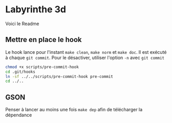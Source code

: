 # Labyrinthe 3d

Voici le Readme

## Mettre en place le hook

Le hook lance pour l'instant `make clean`, `make norm` et `make doc`. Il est exécuté à chaque `git commit`. Pour le désactiver, utiliser l'option `-n` avec `git commit`

```bash
chmod +x scripts/pre-commit-hook
cd .git/hooks
ln -sf ../../scripts/pre-commit-hook pre-commit
cd ../..

```

## GSON
Penser à lancer au moins une fois `make dep` afin de télécharger la dépendance
